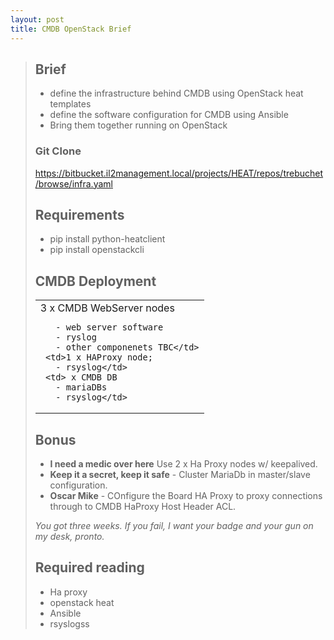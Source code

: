 ```yaml
---
layout: post
title: CMDB OpenStack Brief
---
```


> ## Brief
>
> - define the infrastructure behind CMDB using OpenStack heat templates
>  - define the software configuration for CMDB using Ansible
>  - Bring them together running on OpenStack
>
> ### Git Clone
>
> https://bitbucket.il2management.local/projects/HEAT/repos/trebuchet/browse/infra.yaml
>
> ## Requirements
>
> - pip install python-heatclient
> - pip install openstackcli
>
>
>## CMDB Deployment
>
><table>
>  <tbody>
>    <tr>
>      <td>3 x CMDB WebServer nodes
>
>        - web server software
>        - ryslog
>        - other componenets TBC</td>
>      <td>1 x HAProxy node;
>        - rsyslog</td>
>      <td> x CMDB DB
>        - mariaDBs
>        - rsyslog</td>
>    </tr>
>  </tbody>
></table>
>
>## Bonus
>
> - **I need a medic over here** Use 2 x Ha Proxy nodes w/ keepalived.
> - **Keep it a secret, keep it safe** - Cluster MariaDb in master/slave configuration.
> - **Oscar Mike** - COnfigure the Board HA Proxy to proxy connections through to CMDB HaProxy Host Header ACL.
>
><cite>You got three weeks. If you fail, I want your badge and your gun on my desk, pronto.</cite>
> ##  Required reading
>  - Ha proxy
>  - openstack heat
>  - Ansible
>  - rsyslogss
